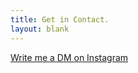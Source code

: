 ```yaml
---
title: Get in Contact.
layout: blank
---
```


[Write me a DM on Instagram](https://www.instagram.com/soerensc_/)